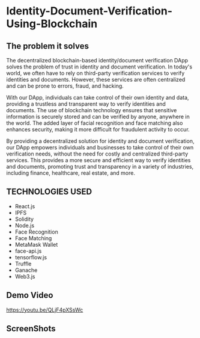 # Identity-Document-Verification-Using-Blockchain


## The problem it solves
The decentralized blockchain-based identity/document verification DApp solves the problem of trust in identity and document verification. In today's world, we often have to rely on third-party verification services to verify identities and documents. However, these services are often centralized and can be prone to errors, fraud, and hacking.

With our DApp, individuals can take control of their own identity and data, providing a trustless and transparent way to verify identities and documents. The use of blockchain technology ensures that sensitive information is securely stored and can be verified by anyone, anywhere in the world. The added layer of facial recognition and face matching also enhances security, making it more difficult for fraudulent activity to occur.

By providing a decentralized solution for identity and document verification, our DApp empowers individuals and businesses to take control of their own verification needs, without the need for costly and centralized third-party services. This provides a more secure and efficient way to verify identities and documents, promoting trust and transparency in a variety of industries, including finance, healthcare, real estate, and more.

## TECHNOLOGIES USED
- React.js
- IPFS
- Solidity
- Node.js
- Face Recognition
- Face Matching
- MetaMask Wallet
- face-api.js
- tensorflow.js
- Truffle
- Ganache
- Web3.js

## Demo Video
https://youtu.be/QLjF4pXSsWc
## ScreenShots


